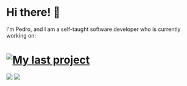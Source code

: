 # Hi there! 🧐


I'm Pedro, and I am a self-taught software developer who is currently working on:

[![My last project](https://github-readme-stats.vercel.app/api/pin/?username=pecampelo&repo=snipe-cli&theme=dracula&hide_border=true)](https://github.com/pecampelo/snipe-cli)
===

<img src='https://github-readme-stats.vercel.app/api?username=pecampelo&show_icons=true&theme=dracula&hide_border=true&include_all_commits=true'>
<img src='https://github-readme-stats.vercel.app/api/top-langs/?username=pecampelo&layout=compact&theme=dracula&hide_border=true&langs_count=10'>

